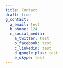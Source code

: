 ```yaml
---
title: Contact
draft: true
g_contact:
  a_email: test
  b_phone: 124
  c_social_media:
    a_twitter: test
    b_facebook: test
    c_linkedin: test
    d_google_plus: test
    e_skype: test
---
```


